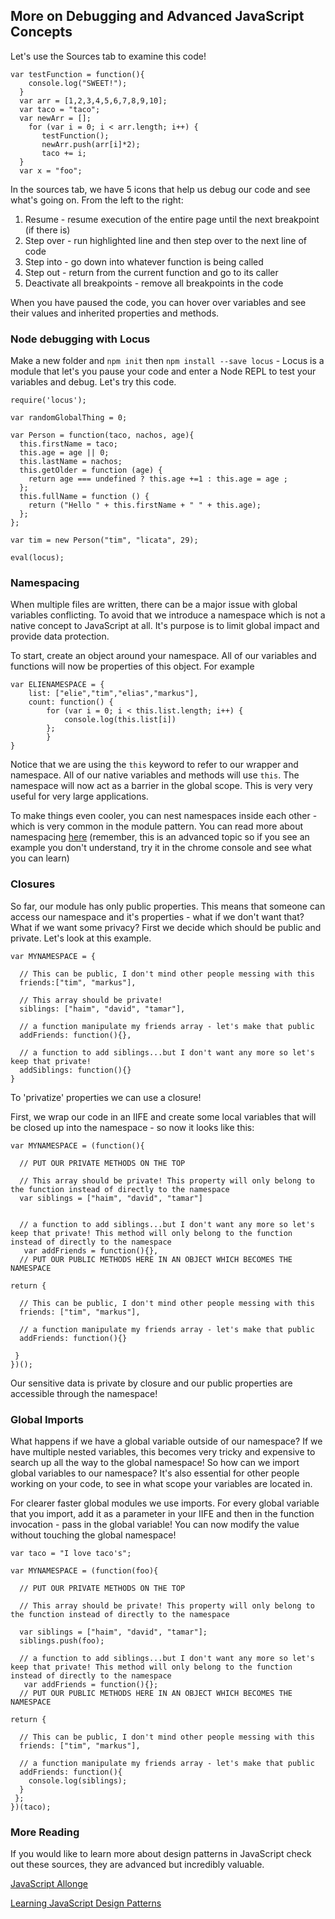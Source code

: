 ## More on Debugging and Advanced JavaScript Concepts

Let's use the Sources tab to examine this code!

```
var testFunction = function(){
    console.log("SWEET!");
  }
  var arr = [1,2,3,4,5,6,7,8,9,10];
  var taco = "taco";
  var newArr = [];
    for (var i = 0; i < arr.length; i++) {
       testFunction();
       newArr.push(arr[i]*2);
       taco += i;
  }
  var x = "foo";
```

In the sources tab, we have 5 icons that help us debug our code and see what's going on. From the left to the right:

1. Resume - resume execution of the entire page until the next breakpoint (if there is)
2. Step over - run highlighted line and then step over to the next line of code
3. Step into - go down into whatever function is being called
4. Step out - return from the current function and go to its caller
5. Deactivate all breakpoints - remove all breakpoints in the code

When you have paused the code, you can hover over variables and see their values and inherited properties and methods.

### Node debugging with Locus

Make a new folder and `npm init` then `npm install --save locus` - Locus is a module that let's you pause your code and enter a Node REPL to test your variables and debug. Let's try this code.

```
require('locus');

var randomGlobalThing = 0;

var Person = function(taco, nachos, age){
  this.firstName = taco;
  this.age = age || 0;
  this.lastName = nachos;
  this.getOlder = function (age) {
    return age === undefined ? this.age +=1 : this.age = age ;
  };
  this.fullName = function () {
    return ("Hello " + this.firstName + " " + this.age);
  };
};

var tim = new Person("tim", "licata", 29);

eval(locus);
```

### Namespacing

When multiple files are written, there can be a major issue with global variables conflicting. To avoid that we introduce a namespace which is not a native concept to JavaScript at all. It's purpose is to limit global impact and provide data protection.

To start, create an object around your namespace. All of our variables and functions will now be properties of this object. For example

```
var ELIENAMESPACE = {
    list: ["elie","tim","elias","markus"],
    count: function() {
    	for (var i = 0; i < this.list.length; i++) {
			console.log(this.list[i])
    	};
    	}
}
```

Notice that we are using the `this` keyword to refer to our wrapper and namespace. All of our native variables and methods will use `this`. The namespace will now act as a barrier in the global scope. This is very very useful for very large applications.

To make things even cooler, you can nest namespaces inside each other - which is very common in the module pattern. You can read more about namespacing [here](http://addyosmani.com/blog/essential-js-namespacing/) (remember, this is an advanced topic so if you see an example you don't understand, try it in the chrome console and see what you can learn)


### Closures

So far, our module has only public properties. This means that someone can access our namespace and it's properties - what if we don't want that? What if we want some privacy? First we decide which should be public and private. Let's look at this example.

```
var MYNAMESPACE = {

  // This can be public, I don't mind other people messing with this
  friends:["tim", "markus"],

  // This array should be private!
  siblings: ["haim", "david", "tamar"],

  // a function manipulate my friends array - let's make that public
  addFriends: function(){},

  // a function to add siblings...but I don't want any more so let's keep that private!
  addSiblings: function(){}
}
```

To 'privatize' properties we can use a closure!

First, we wrap our code in an IIFE and create some local variables that will be closed up into the namespace - so now it looks like this:

```
var MYNAMESPACE = (function(){

  // PUT OUR PRIVATE METHODS ON THE TOP

  // This array should be private! This property will only belong to the function instead of directly to the namespace
  var siblings = ["haim", "david", "tamar"]


  // a function to add siblings...but I don't want any more so let's keep that private! This method will only belong to the function instead of directly to the namespace
   var addFriends = function(){},
  // PUT OUR PUBLIC METHODS HERE IN AN OBJECT WHICH BECOMES THE NAMESPACE

return {

  // This can be public, I don't mind other people messing with this
  friends: ["tim", "markus"],

  // a function manipulate my friends array - let's make that public
  addFriends: function(){}
 
 }
})();
```

Our sensitive data is private by closure and our public properties are accessible through the namespace!

### Global Imports

What happens if we have a global variable outside of our namespace? If we have multiple nested variables, this becomes very tricky and expensive to search up all the way to the global namespace! So how can we import global variables to our namespace? It's also essential for other people working on your code, to see in what scope your variables are located in.

For clearer faster global modules we use imports. For every global variable that you import, add it as a parameter in your IIFE and then in the function invocation - pass in the global variable! You can now modify the value without touching the global namespace!

```
var taco = "I love taco's";

var MYNAMESPACE = (function(foo){

  // PUT OUR PRIVATE METHODS ON THE TOP

  // This array should be private! This property will only belong to the function instead of directly to the namespace

  var siblings = ["haim", "david", "tamar"];
  siblings.push(foo);

  // a function to add siblings...but I don't want any more so let's keep that private! This method will only belong to the function instead of directly to the namespace
   var addFriends = function(){};
  // PUT OUR PUBLIC METHODS HERE IN AN OBJECT WHICH BECOMES THE NAMESPACE

return {

  // This can be public, I don't mind other people messing with this
  friends: ["tim", "markus"],

  // a function manipulate my friends array - let's make that public
  addFriends: function(){
    console.log(siblings);
  }
 };
})(taco);
```

### More Reading

If you would like to learn more about design patterns in JavaScript check out these sources, they are advanced but incredibly valuable.

[JavaScript Allonge](https://leanpub.com/javascript-allonge)

[Learning JavaScript Design Patterns](http://addyosmani.com/resources/essentialjsdesignpatterns/book/)